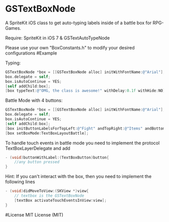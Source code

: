 GSTextBoxNode
==============

A SpriteKit iOS class to get auto-typing labels inside of a battle box for RPG-Games.

Require: SpriteKit in iOS 7 & GSTextAutoTypeNode

Please use your own "BoxConstants.h" to modify your desired configurations
#Example

Typing:
```Objective-C
GSTextBoxNode *box = [[GSTextBoxNode alloc] initWithFontName:@"Arial"];
box.delegate = self;
box.isAutoContinue = YES;
[self addChild:box];
[box typeText:@"OMG, the class is awesome!" withDelay:0.1f withHide:NO];
```
Battle Mode with 4 buttons:
```Objective-C
GSTextBoxNode *box = [[GSTextBoxNode alloc] initWithFontName:@"Arial"];
box.delegate = self;
box.isAutoContinue = YES;
[self addChild:box];
[box initButtonLabelsForTopLeft:@"Fight" andTopRight:@"Items" andBottomLeft:@"Switch" andBottomRight:@"Escape"];
[box setBoxMode:TextBoxLayoutBattle];
```

To handle touch events in battle mode you need to implement the protocol TextBoxLayerDelegate and add
```Objective-C
- (void)buttonWithLabel:(TextBoxButton)button{
    //any button pressed
}
```

Hint: If you can't interact with the box, then you need to implement the following lines
```Objective-C
- (void)didMoveToView:(SKView *)view{
    // textbox is the GSTextBoxNode 
    [textBox activateTouchEventsInView:view];
}
```

#License
MIT License (MIT)
